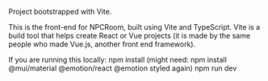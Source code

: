 Project bootstrapped with Vite.

This is the front-end for NPCRoom, built using Vite and TypeScript.
Vite is a build tool that helps create React or Vue projects (it is made by the same people who made Vue.js, another front end framework).

If you are running this locally:
npm install (might need: npm install @mui/material @emotion/react @emotion styled again)
npm run dev